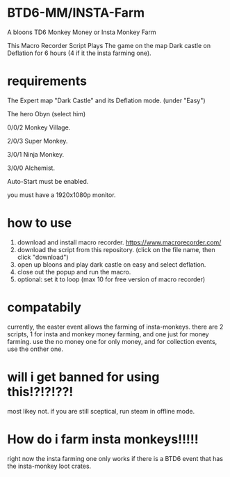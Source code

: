 # BTD6-MM/INSTA-Farm
A bloons TD6 Monkey Money or Insta Monkey Farm

This Macro Recorder Script Plays The game on the map Dark castle on Deflation for 6 hours (4 if it the insta farming one).

# requirements
The Expert map "Dark Castle" and its Deflation mode. (under "Easy")

The hero Obyn (select him)

0/0/2 Monkey Village.

2/0/3 Super Monkey.

3/0/1 Ninja Monkey.

3/0/0 Alchemist.

Auto-Start must be enabled.

you must have a 1920x1080p monitor.

# how to use
1. download and install macro recorder. https://www.macrorecorder.com/
2.  download the script from this repository. (click on the file name, then click "download")
3.  open up bloons and play dark castle on easy and select deflation.
4.  close out the popup and run the macro.
5.  optional: set it to loop (max 10 for free version of macro recorder)
# compatabily
currently, the easter event allows the farming of insta-monkeys. 
there are 2 scripts, 1 for insta and monkey money farming, and one just for money farming.
use the no money one for only money, and for collection events, use the onther one.
# will i get banned for using this!?!?!??!
most likey not. if you are still sceptical, run steam in offline mode.

# How do i farm insta monkeys!!!!!
right now the insta farming one only works if there is a BTD6 event that has the insta-monkey loot crates.

